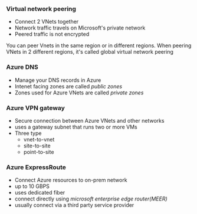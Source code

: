 ### Virtual network peering

- Connect 2 VNets together
- Network traffic travels on Microsoft's private network
- Peered traffic is not encrypted

You can peer Vnets in the same region or in different regions.
When peering VNets in 2 different regions, it's called global virtual network peering

### Azure DNS

- Manage your DNS records in Azure
- Intenet facing zones are called _public zones_
- Zones used for Azure VNets are called _private zones_

### Azure VPN gateway

- Secure connection between Azure VNets and other networks
- uses a gateway subnet that runs two or more VMs
- Three type
  - vnet-to-vnet
  - site-to-site
  - point-to-site

### Azure ExpressRoute

- Connect Azure resources to on-prem network
- up to 10 GBPS
- uses dedicated fiber
- connect directly using _microsoft enterprise edge router(MEER)_
- usually connect via a third party service provider
